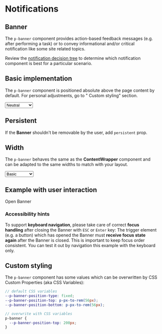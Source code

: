 # Notifications

<TableOfContents></TableOfContents>

## Banner

The `p-banner` component provides action-based feedback messages (e.g. after performing a task) or to convey
informational and/or critical notification like some site related topics.

Review the [notification decision tree](components/notifications/decision-tree) to determine which notification
component is best for a particular scenario.

## Basic implementation

The `p-banner` component is positioned absolute above the page content by default. For personal adjustments, go to "
Custom styling" section.

<Playground :markup="basic" :config="config">
  <select v-model="state" aria-label="Select state">
    <option disabled>Select state</option>
    <option value="neutral">Neutral</option>
    <option value="warning">Warning</option>
    <option value="error">Error</option>
  </select>
</Playground>

## Persistent

If the **Banner** shouldn't be removable by the user, add `persistent` prop.

<Playground :markup="persistent" :config="config"></Playground>

## Width

The `p-banner` behaves the same as the **ContentWrapper** component and can be adapted to the same widths to match with
your layout.

<Playground :markup="markupWidth" :config="config">
  <select v-model="width" aria-label="Select width">
    <option disabled>Select width</option>
    <option value="basic">Basic</option>
    <option value="extended">Extended</option>
    <option value="fluid">Fluid</option>
  </select>
</Playground>

## Example with user interaction

<p-button type="button" v-on:click="openBanner($event)">Open Banner</p-button>

### <A11yIcon></A11yIcon> Accessibility hints

To support **keyboard navigation**, please take care of correct **focus handling** after closing the Banner with `ESC`
or `Enter` key: The trigger element (e.g. a button) which has opened the Banner must **receive focus state again** after
the Banner is closed. This is important to keep focus order consistent. You can test it out by navigation this example
with the keyboard only.

## Custom styling

The `p-banner` component has some values which can be overwritten by CSS Custom Properties (aka CSS Variables):

```scss
// default CSS variables
--p-banner-position-type: fixed;
--p-banner-position-top: p-px-to-rem(56px);
--p-banner-position-bottom: p-px-to-rem(56px);

// overwrite with CSS variables
p-banner {
  --p-banner-position-top: 200px;
}
```

<script lang="ts">
import Vue from 'vue';
import Component from 'vue-class-component';
import { componentsReady } from '@porsche-design-system/components-js';

@Component
export default class Code extends Vue {
  config = { themeable: true };
  
  state = 'info';
  width = 'basic';
  
  get basic() {
    return `<p-banner state="${this.state}">
  <span slot="title">Some banner title</span>
  <span slot="description">Some banner description. You can also add inline <a href="https://porsche.com">links</a> to route to another page.</span>
</p-banner>`
  }
    
  persistent =
`<p-banner persistent="true">
  <span slot="title">Some banner title</span>
  <span slot="description">Some banner description.</span>
</p-banner>`;

  get markupWidth() {
    return `<p-banner width="${this.width}">
  <span slot="title">Some banner title</span>
  <span slot="description">Some banner description.</span>
</p-banner>`;
  }
  
  openBanner = (event) => {
    const el = document.createElement('p-banner');
    const currentTarget = event.currentTarget;
    el.innerHTML = `
      <span slot="title">Some banner title</span>
      <span slot="description">Some banner description.</span>
    `;
    document.getElementById('app').append(el);
    el.addEventListener('dismiss', () => {
      currentTarget.focus();
    });
  };

  mounted(): void {
    const banners = document.querySelectorAll('p-banner');
    banners.forEach((el) => el.addEventListener("dismiss", () => console.log("dismissed")));

    // scroll to top since banners have autofocus on close button via componentDidLoad
    componentsReady(this.$el).then(() => {
      document.querySelector('html').scrollTop = 0;
    });
  }
}
</script>

<style scoped lang="scss">
  :deep(.demo p-banner) {
    --p-banner-position-type: static;
  }
</style>
